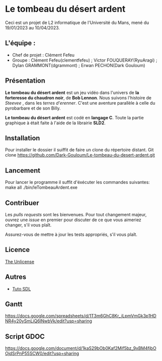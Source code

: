 # Le tombeau du désert ardent
Ceci est un projet de L2 informatique de l'Université du Mans, mené du 19/01/2023 au 10/04/2023.

## L'équipe :
- Chef de projet : Clément Fefeu
- Groupe : Clément Fefeu(clementfefeu) ; Victor FOUQUERAY(RyuAragi) ; Dylan GRAMMONT(dgrammont) ; Erwan PECHON(Dark Gouloum)

## Présentation
**Le tombeau du désert ardent** est un jeu vidéo dans l'univers de **la forteresse du chaudron noir**, de **Bob Lennon**.
Nous suivons l'histoire de *Steevee* , dans les *terres d'erenner*. C'est une aventure parallèle à celle du pyrobarbare et de son Billy.

**Le tombeau du désert ardent** est codé en **langage C**.
Toute la partie graphique à était faite à l'aide de la librairie **SLD2**.

## Installation
Pour installer le dossier il suiffit de faire un clone du répertoire distant. 
Git clone https://github.com/Dark-Gouloum/Le-tombeau-du-desert-ardent.git
## Lancement
Pour lancer le programme il suffit d'éxécuter les commandes suivantes: 
make all
./bin/leTombeauArdent.exe
## Contribuer
Les *pulls requests* sont les bienvenues.
Pour tout changement majeur, ouvrez une *issue* en premier pour discuter de ce que vous aimeriez changer, s'il vous plaît.

Assurez-vous de mettre à jour les tests appropriés, s'il vous plaît.

## Licence

[The Unlicense](https://choosealicense.com/licenses/unlicense/)

## Autres
- [Tuto SDL](https://zestedesavoir.com/tutoriels/1014/utiliser-la-sdl-en-langage-c/)

## Gantt
https://docs.google.com/spreadsheets/d/1T3m6GhC8Kr_jLpmVmGk3p1HDNR4y20ySmLiQ6lNwbVk/edit?usp=sharing

## Script GDOC
https://docs.google.com/document/d/1kaS29bOb0Kaf2Mif5bz_9xBM4fjbOOjdSrPnP55SCW0/edit?usp=sharing

